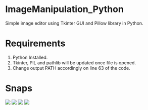 # ImageManipulation_Python
Simple image editor using Tkinter GUI and Pillow library in Python. 

# Requirements
1. Python Installed.
2. Tkinter, PIL and pathlib will be updated once file is opened.
3. Change output PATH accordingly on line 63 of the code.

# Snaps

<image src="images/one.png">
<image src="images/two.png">
<image src="images/three.png">
<image src="images/four.png">
